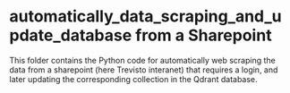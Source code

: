 # automatically_data_scraping_and_update_database from a Sharepoint

This folder contains the Python code for automatically web scraping the data from a sharepoint (here Trevisto interanet) that requires a login, and later updating the corresponding collection in the Qdrant database.
